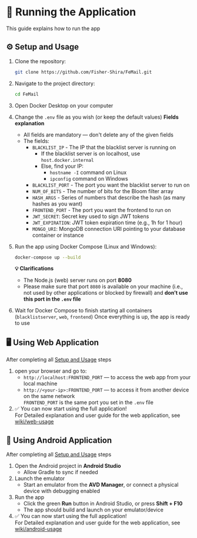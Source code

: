 # 🚀 Running the Application
This guide explains how to run the app

## ⚙️ Setup and Usage
1. Clone the repository:
   ```bash
   git clone https://github.com/Fisher-Shira/FeMail.git
   ```
2. Navigate to the project directory:
   ```bash
   cd FeMail
   ```
3. Open Docker Desktop on your computer
4. Change the `.env` file as you wish (or keep the default values)
   **Fields explanation**
   * All fields are mandatory — don't delete any of the given fields
   * The fields:
     * `BLACKLIST_IP` - The IP that the blacklist server is running on
       * If the blacklist server is on localhost, use `host.docker.internal`
       * Else, find your IP:
         - `hostname -I` command on Linux
         - `ipconfig` command on Windows
     * `BLACKLIST_PORT` - The port you want the blacklist server to run on
     * `NUM_OF_BITS` - The number of bits for the Bloom filter array
     * `HASH_ARGS` - Series of numbers that describe the hash (as many hashes as you want)
     * `FRONTEND_PORT` - The port you want the frontend to run on
     * `JWT_SECRET`: Secret key used to sign JWT tokens
     * `JWT_EXPIRATION`: JWT token expiration time (e.g., 1h for 1 hour)
     * `MONGO_URI`: MongoDB connection URI pointing to your database container or instance
5. Run the app using Docker Compose (Linux and Windows):
   ```bash
   docker-compose up --build
   ```
   **💡 Clarifications**
   * The Node.js (web) server runs on port **8080**
   * Please make sure that port `8080` is available on your machine (i.e., not used by other applications or blocked by firewall) and **don’t use this port in the `.env` file**

6. Wait for Docker Compose to finish starting all containers (`blacklistserver`, `web`, `frontend`)
   Once everything is up, the app is ready to use

## 🖥️ Using Web Application
After completing all [Setup and Usage](#setup-and-usage) steps
1. open your browser and go to:
   - `http://localhost:FRONTEND_PORT` — to access the web app from your local machine
   - `http://<your-ip>:FRONTEND_PORT` — to access it from another device on the same network</br>
`FRONTEND_PORT` is the same port you set in the `.env` file</br>
2. ✅ You can now start using the full application!</br>
For Detailed explanation and user guide for the web application, see [wiki/web-usage](wiki/web-usage.md)

## 📱 Using Android Application
After completing all [Setup and Usage](#setup-and-usage) steps
1. Open the Android project in **Android Studio**
   - Allow Gradle to sync if needed
2. Launch the emulator
   - Start an emulator from the **AVD Manager**, or connect a physical device with debugging enabled
3. Run the app
   - Click the green **Run** button in Android Studio, or press **Shift + F10**
   - The app should build and launch on your emulator/device
4. ✅ You can now start using the full application!</br>
For Detailed explanation and user guide for the web application, see [wiki/android-usage](wiki/android-usage.md)